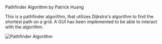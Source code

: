 Pathfinder Algorithm
by Patrick Huang

This is a pathfinder algorithm, that utilizes Dijkstra's algorithm to find the shortest path on a grid. 
A GUI has been implemented to be able to interact with the algorithm.

![Pathfinder Algorithm](https://user-images.githubusercontent.com/60910369/125872254-ae7b0a9c-663d-4d52-b339-eb7df4b9b712.gif)

